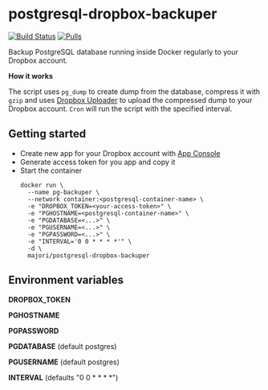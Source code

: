 # postgresql-dropbox-backuper
[![Build Status](https://travis-ci.com/majori/postgresql-dropbox-backuper.svg?branch=master)](https://travis-ci.com/majori/postgresql-dropbox-backuper) [![Pulls](https://img.shields.io/docker/pulls/majori/postgresql-dropbox-backuper.svg?style=flat-square)](https://cloud.docker.com/repository/docker/majori/postgresql-dropbox-backuper)

Backup PostgreSQL database running inside Docker regularly to your Dropbox account.

**How it works**

The script uses `pg_dump` to create dump from the database, compress it with `gzip` and uses [Dropbox Uploader](https://github.com/andreafabrizi/Dropbox-Uploader) to upload the compressed dump to your Dropbox account. `Cron` will run the script with the specified interval.

## Getting started
* Create new app for your Dropbox account with [App Console](https://www.dropbox.com/developers/apps)
* Generate access token for you app and copy it
* Start the container
  ```
  docker run \
    --name pg-backuper \
    --network container:<postgresql-container-name> \
    -e "DROPBOX_TOKEN=<your-access-token>" \
    -e "PGHOSTNAME=<postgresql-container-name>" \
    -e "PGDATABASE=<...>" \
    -e "PGUSERNAME=<...>" \
    -e "PGPASSWORD=<...>" \
    -e "INTERVAL='0 0 * * * *'" \
    -d \
    majori/postgresql-dropbox-backuper
  ```

## Environment variables
**DROPBOX_TOKEN**

**PGHOSTNAME**

**PGPASSWORD**

**PGDATABASE** (default postgres)

**PGUSERNAME** (default postgres)

**INTERVAL** (defaults "0 0 * * * *")